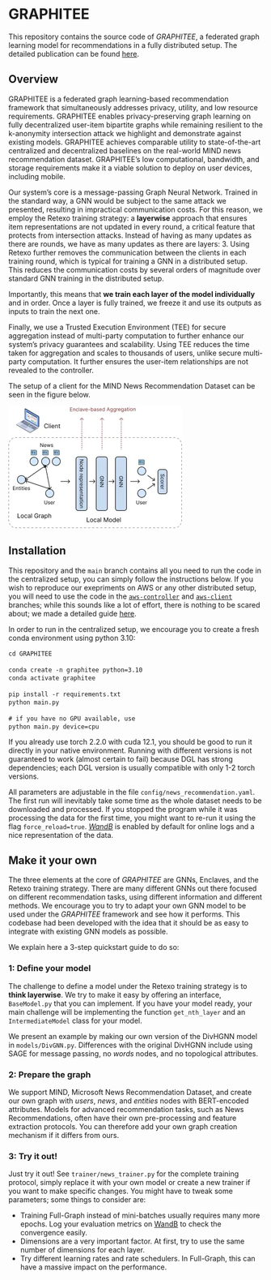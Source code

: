 # GRAPHITEE

This repository contains the source code of _GRAPHITEE_, a federated graph learning
model for recommendations in a fully distributed setup.
The detailed publication can be found [here](./docs/MscThesis_EmilienDuc.pdf).

## Overview

GRAPHITEE is a federated graph learning-based recommendation framework that simultaneously addresses privacy, utility, and low resource requirements. GRAPHITEE enables privacy-preserving graph learning on fully decentralized user-item bipartite graphs while remaining resilient to the k-anonymity intersection attack we highlight and demonstrate against existing models. GRAPHITEE achieves comparable utility to state-of-the-art centralized and decentralized baselines on the real-world MIND news recommendation dataset. GRAPHITEE’s low computational, bandwidth, and storage requirements make it a viable solution to deploy on user devices, including mobile.

Our system’s core is a message-passing Graph Neural Network. Trained in the standard way, a GNN would be subject to the same attack we presented, resulting in
impractical communication costs. For this reason, we employ the Retexo training
strategy: a **layerwise** approach that ensures item representations are not updated
in every round, a critical feature that protects from intersection attacks. Instead of
having as many updates as there are rounds, we have as many updates as there are
layers: 3. Using Retexo further removes the communication between the clients in each training round, which is typical for training a GNN in a distributed setup. This reduces the communication costs by several orders of magnitude over standard GNN training in
the distributed setup.

Importantly, this means that **we train each layer of the model individually** and in order. Once a layer is fully trained, we freeze it and use its outputs as inputs to train the next one.

Finally, we use a Trusted Execution Environment (TEE) for secure aggregation instead of multi-party computation to further enhance our system’s privacy guarantees
and scalability. Using TEE reduces the time taken for aggregation and scales to thousands of users, unlike secure multi-party computation. It further ensures the user-item relationships are not revealed to the controller.

The setup of a client for the MIND News Recommendation Dataset can be seen in the figure below.

![My figure](./docs/images/overview.webp)

## Installation

This repository and the `main` branch contains all you need to run the code in the centralized setup,
you can simply follow the instructions below.
If you wish to reproduce our exepriments on AWS or any other distributed setup, you will need to use the code in
the [`aws-controller`](https://github.com/kisp-nus/GRAPHITEE/tree/aws-controller) and [`aws-client`](https://github.com/kisp-nus/GRAPHITEE/tree/aws-client) branches; while this sounds like a
lot of effort, there is nothing to be scared about; we made a detailed guide
[here](docs/distributed_setup_guide.md).

In order to run in the centralized setup, we encourage you to create a fresh
conda environment using python 3.10:

    cd GRAPHITEE

    conda create -n graphitee python=3.10
    conda activate graphitee

    pip install -r requirements.txt
    python main.py

    # if you have no GPU available, use
    python main.py device=cpu

If you already use torch 2.2.0 with cuda 12.1, you should be good to run it
directly in your native environment. Running with different versions is not guaranteed
to work (almost certain to fail) because DGL has strong dependencies; each DGL version
is usually compatible with only 1-2 torch versions.

All parameters are adjustable in the file `config/news_recommendation.yaml`.
The first run will inevitably take some time as the whole dataset needs to be
downloaded and processed. If you stopped the program while it was
processing the data for the first time, you might want to re-run it using the flag
`force_reload=true`.  _[WandB](https://wandb.ai)_ is enabled by default for online logs
and a nice representation of the data.

## Make it your own

The three elements at the core of _GRAPHITEE_ are GNNs, Enclaves, and the Retexo
training strategy. There are many different GNNs out there focused on
different recommendation tasks, using different information and different methods.
We encourage you to try to adapt your own GNN model to be used under the _GRAPHITEE_
framework and see how it performs. This codebase had been developed with the idea
that it should be as easy to integrate with existing GNN models as possible.

We explain here a 3-step quickstart guide to do so:

### 1: Define your model

The challenge to define a model under the Retexo training strategy is to **think layerwise**. We try to make it easy by offering an interface, `BaseModel.py` that
you can implement. If you have your model ready, your main challenge will be implementing the function `get_nth_layer` and an `IntermediateModel` class for your model.

We present an example by making our own version of the DivHGNN model in `models/DivGNN.py`. Differences with the original DivHGNN include using SAGE for message passing, no _words_ nodes, and no topological attributes.

### 2: Prepare the graph

We support MIND, Microsoft News Recommendation Dataset, and create our own graph with
_users_, _news_, and _entities_ nodes with BERT-encoded attributes. Models for advanced recommendation tasks, such as News Recommendations, often have
their own pre-processing and feature extraction protocols. You can therefore add your
own graph creation mechanism if it differs from ours.

### 3: Try it out!

Just try it out! See `trainer/news_trainer.py` for the complete training protocol,
simply replace it with your own model or create a new trainer if you want to make specific
changes. You might have to tweak some parameters; some things to consider are:

- Training Full-Graph instead of mini-batches usually requires many more epochs. Log your evaluation metrics on [WandB](https://wandb.ai) to check the convergence easily.
- Dimensions are a very important factor. At first, try to use the same number of dimensions for each layer.
- Try different learning rates and rate schedulers. In Full-Graph, this can
  have a massive impact on the performance.
